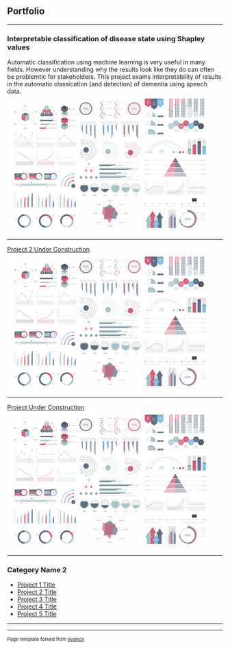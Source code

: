 ## Portfolio

---

### Interpretable classification of disease state using Shapley values 

Automatic classification using machine learning is very useful in many fields. However understanding why the results look like they do can often be problemtic for stakeholders. This project exams interpretability of results in the automatic classication (and detection) of dementia using speech data.
<img src="images/dummy_thumbnail.jpg?raw=true"/>

---
[Project 2 Under Construction](/pdf/sample_presentation.pdf)
<img src="images/dummy_thumbnail.jpg?raw=true"/>

---
[Project Under Construction](http://example.com/)
<img src="images/dummy_thumbnail.jpg?raw=true"/>

---

### Category Name 2

- [Project 1 Title](http://example.com/)
- [Project 2 Title](http://example.com/)
- [Project 3 Title](http://example.com/)
- [Project 4 Title](http://example.com/)
- [Project 5 Title](http://example.com/)

---




---
<p style="font-size:11px">Page template forked from <a href="https://github.com/evanca/quick-portfolio">evanca</a></p>
<!-- Remove above link if you don't want to attibute -->
